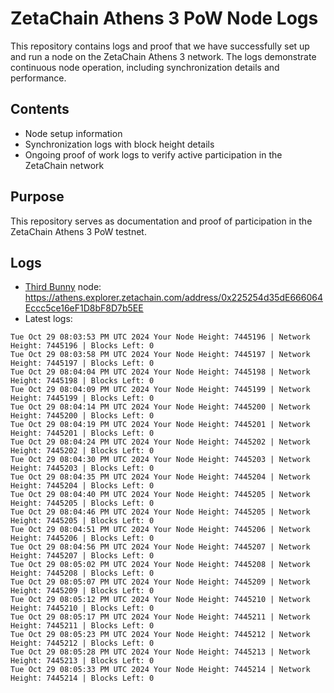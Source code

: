 # ZetaChain Athens 3 PoW Node Logs
This repository contains logs and proof that we have successfully set up and run a node on the ZetaChain Athens 3 network. The logs demonstrate continuous node operation, including synchronization details and performance.

## Contents
- Node setup information
- Synchronization logs with block height details
- Ongoing proof of work logs to verify active participation in the ZetaChain network

## Purpose
This repository serves as documentation and proof of participation in the ZetaChain Athens 3 PoW testnet.

## Logs

- [Third Bunny](https://thirdbunny.xyz/) node: https://athens.explorer.zetachain.com/address/0x225254d35dE666064Eccc5ce16eF1D8bF8D7b5EE
- Latest logs:
```
Tue Oct 29 08:03:53 PM UTC 2024 Your Node Height: 7445196 | Network Height: 7445196 | Blocks Left: 0
Tue Oct 29 08:03:58 PM UTC 2024 Your Node Height: 7445197 | Network Height: 7445197 | Blocks Left: 0
Tue Oct 29 08:04:04 PM UTC 2024 Your Node Height: 7445198 | Network Height: 7445198 | Blocks Left: 0
Tue Oct 29 08:04:09 PM UTC 2024 Your Node Height: 7445199 | Network Height: 7445199 | Blocks Left: 0
Tue Oct 29 08:04:14 PM UTC 2024 Your Node Height: 7445200 | Network Height: 7445200 | Blocks Left: 0
Tue Oct 29 08:04:19 PM UTC 2024 Your Node Height: 7445201 | Network Height: 7445201 | Blocks Left: 0
Tue Oct 29 08:04:24 PM UTC 2024 Your Node Height: 7445202 | Network Height: 7445202 | Blocks Left: 0
Tue Oct 29 08:04:30 PM UTC 2024 Your Node Height: 7445203 | Network Height: 7445203 | Blocks Left: 0
Tue Oct 29 08:04:35 PM UTC 2024 Your Node Height: 7445204 | Network Height: 7445204 | Blocks Left: 0
Tue Oct 29 08:04:40 PM UTC 2024 Your Node Height: 7445205 | Network Height: 7445205 | Blocks Left: 0
Tue Oct 29 08:04:46 PM UTC 2024 Your Node Height: 7445205 | Network Height: 7445205 | Blocks Left: 0
Tue Oct 29 08:04:51 PM UTC 2024 Your Node Height: 7445206 | Network Height: 7445206 | Blocks Left: 0
Tue Oct 29 08:04:56 PM UTC 2024 Your Node Height: 7445207 | Network Height: 7445207 | Blocks Left: 0
Tue Oct 29 08:05:02 PM UTC 2024 Your Node Height: 7445208 | Network Height: 7445208 | Blocks Left: 0
Tue Oct 29 08:05:07 PM UTC 2024 Your Node Height: 7445209 | Network Height: 7445209 | Blocks Left: 0
Tue Oct 29 08:05:12 PM UTC 2024 Your Node Height: 7445210 | Network Height: 7445210 | Blocks Left: 0
Tue Oct 29 08:05:17 PM UTC 2024 Your Node Height: 7445211 | Network Height: 7445211 | Blocks Left: 0
Tue Oct 29 08:05:23 PM UTC 2024 Your Node Height: 7445212 | Network Height: 7445212 | Blocks Left: 0
Tue Oct 29 08:05:28 PM UTC 2024 Your Node Height: 7445213 | Network Height: 7445213 | Blocks Left: 0
Tue Oct 29 08:05:33 PM UTC 2024 Your Node Height: 7445214 | Network Height: 7445214 | Blocks Left: 0
```
